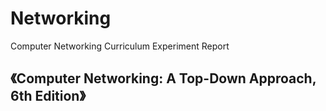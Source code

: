 # Networking
Computer Networking Curriculum Experiment Report  
## 《Computer Networking: A Top-Down Approach, 6th Edition》
